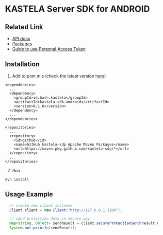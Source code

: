 # KASTELA Server SDK for ANDROID

## Related Link

- [API docs](https://kastela-sdp.github.io/kastela-sdk-android/id/hash/kastela/package-summary.html)
- [Packages](https://github.com/kastela-sdp/kastela-sdk-android/packages/1809924)
- [Guide to use Personal Access Token](https://github.com/jcansdale-test/maven-consume)

## Installation
1. Add to pom.mls (check the latest version [here](https://github.com/kastela-sdp/kastela-sdk-android/packages/1809462))
```
<dependencies>
  ...
  <dependency>
    <groupId>id.hash.kastela</groupId>
    <artifactId>kastela-sdk-android</artifactId>
    <version>0.1.0</version> 
  </dependency>
  ...
</dependencies>

<repositories>
  ...
  <repository>
    <id>github</id>
    <name>GitHub kastela-sdp Apache Maven Packages</name>
    <url>https://maven.pkg.github.com/kastela-sdp/*</url>
  </repository>
  ...
</repositories>
```
2. Run
```
mvn install
```
## Usage Example

``` java
  // create new client instance
  Client client = new Client("http://127.0.0.1:3200");

  // send protection data in secure way
  Map<String, Object> sendResult = client.secureProtectionSend(result.get("credential").toString(), data);
  System.out.println(sendResult);
```